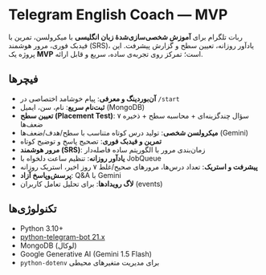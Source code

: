 # Telegram English Coach — MVP

ربات تلگرام برای **آموزش شخصی‌سازی‌شدهٔ زبان انگلیسی** با میکرولسن، تمرین با فیدبک فوری، مرور هوشمند (SRS)، یادآور روزانه، تعیین سطح و گزارش پیشرفت. این پروژه یک **MVP** است؛ تمرکز روی تجربه‌ی ساده، سریع و قابل ارائه.

##  فیچرها
- **آن‌بوردینگ و معرفی**: پیام خوشامد اختصاصی در `/start`
- **ثبت‌نام سریع**: نام، سن، ایمیل (MongoDB)
- **تعیین سطح (Placement Test)**: ۷ سؤال چندگزینه‌ای + محاسبه سطح + ذخیره ضعف‌ها
- **میکرولسن شخصی**: تولید درس کوتاه متناسب با سطح/هدف/ضعف‌ها (Gemini)
- **تمرین و فیدبک فوری**: تصحیح پاسخ و توضیح کوتاه
- **مرور هوشمند (SRS)**: زمان‌بندی مرور با الگوریتم ساده فاصله‌دار
- **یادآور روزانه**: تنظیم ساعت دلخواه با JobQueue
- **پیشرفت و استریک**: تعداد درس‌ها، مرورهای صحیح/غلط ۷ روز اخیر، استریک روزانه
- **پرسش‌وپاسخ آزاد**: Q&A با Gemini
- **لاگ رویدادها**: برای تحلیل تعامل کاربران (events)

##  تکنولوژی‌ها
- Python 3.10+
- [python-telegram-bot 21.x](https://docs.python-telegram-bot.org/)
- MongoDB (لوکال)
- Google Generative AI (Gemini 1.5 Flash)
- `python-dotenv` برای مدیریت متغیرهای محیطی




